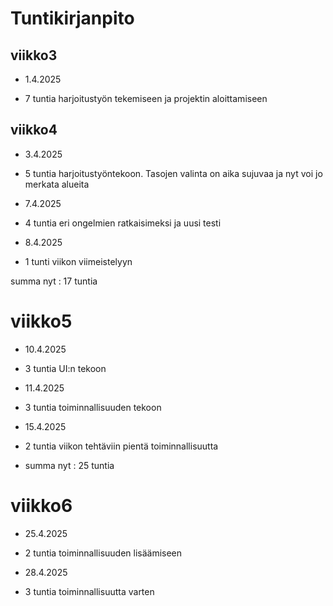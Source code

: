 # Tuntikirjanpito


## viikko3


- 1.4.2025

- 7 tuntia harjoitustyön tekemiseen ja projektin aloittamiseen

## viikko4

- 3.4.2025

- 5 tuntia harjoitustyöntekoon. Tasojen valinta on aika sujuvaa ja nyt voi jo merkata alueita

- 7.4.2025

- 4 tuntia eri ongelmien ratkaisimeksi ja uusi testi

- 8.4.2025

- 1 tunti viikon viimeistelyyn

summa nyt : 17 tuntia

# viikko5

- 10.4.2025

- 3 tuntia UI:n tekoon

- 11.4.2025

- 3 tuntia toiminnallisuuden tekoon

- 15.4.2025

- 2 tuntia viikon tehtäviin pientä toiminnallisuutta 

- summa nyt : 25 tuntia

# viikko6

- 25.4.2025

- 2 tuntia toiminnallisuuden lisäämiseen

- 28.4.2025

- 3 tuntia toiminnallisuutta varten
